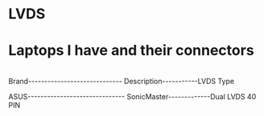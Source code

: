# LVDS

# Laptops I have and their connectors
<br>
Brand----------------------------- Description-----------LVDS Type

ASUS------------------------------ SonicMaster-------------Dual LVDS 40 PIN
